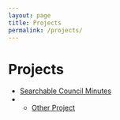 ```yaml
---
layout: page
title: Projects
permalink: /projects/
---
```


# Projects

- [Searchable Council Minutes](/demos/council-minutes/index.html)
- - [Other Project](demos/other-project/)
